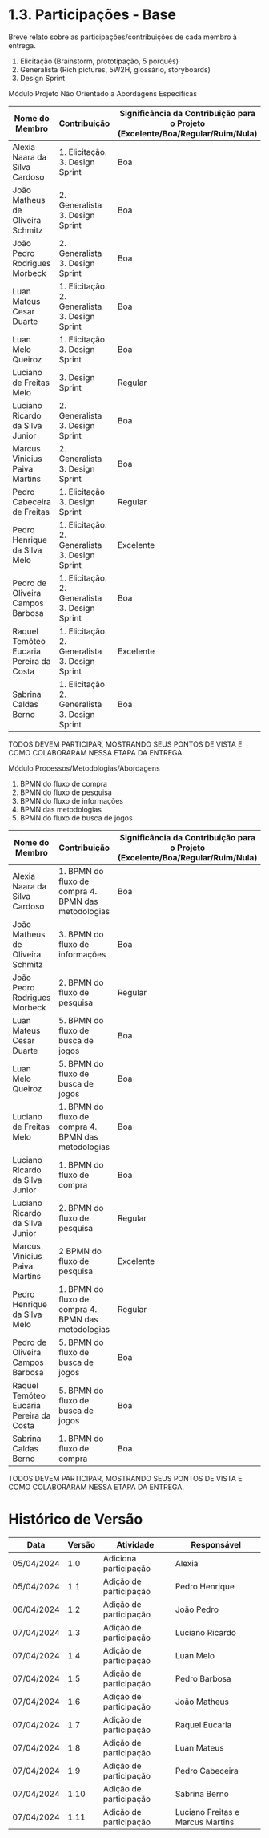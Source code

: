 # 1.3. Participações - Base

Breve relato sobre as participações/contribuições de cada membro à entrega.

1. Elicitação (Brainstorm, prototipação, 5 porquês)
2. Generalista (Rich pictures, 5W2H, glossário, storyboards)
3. Design Sprint

Módulo Projeto Não Orientado a Abordagens Específicas

| Nome do Membro                          | Contribuição                                   | Significância da Contribuição para o Projeto (Excelente/Boa/Regular/Ruim/Nula) |
| --------------------------------------- | ---------------------------------------------- | ------------------------------------------------------------------------------ |
| Alexia Naara da Silva Cardoso           | 1. Elicitação. 3. Design Sprint                | Boa                                                                            |
| João Matheus de Oliveira Schmitz        | 2. Generalista 3. Design Sprint                | Boa                                                                            |
| João Pedro Rodrigues Morbeck            | 2. Generalista 3. Design Sprint                | Boa                                                                            |
| Luan Mateus Cesar Duarte                | 1. Elicitação. 2. Generalista 3. Design Sprint | Boa                                                                            |
| Luan Melo Queiroz                       | 1. Elicitação 3. Design Sprint                 | Boa                                                                            |
| Luciano de Freitas Melo                 | 3. Design Sprint                               | Regular                                                                        |
| Luciano Ricardo da Silva Junior         | 2. Generalista 3. Design Sprint                | Boa                                                                            |
| Marcus Vinicius Paiva Martins           | 2. Generalista 3. Design Sprint                | Boa                                                                            |
| Pedro Cabeceira de Freitas              | 1. Elicitação 3. Design Sprint                 | Regular                                                                        |
| Pedro Henrique da Silva Melo            | 1. Elicitação. 2. Generalista 3. Design Sprint | Excelente                                                                      |
| Pedro de Oliveira Campos Barbosa        | 1. Elicitação. 2. Generalista 3. Design Sprint | Boa                                                                            |
| Raquel Temóteo Eucaria Pereira da Costa | 1. Elicitação. 2. Generalista 3. Design Sprint | Excelente                                                                      |
| Sabrina Caldas Berno                    | 1. Elicitação 2. Generalista 3. Design Sprint  | Boa                                                                            |

TODOS DEVEM PARTICIPAR, MOSTRANDO SEUS PONTOS DE VISTA E COMO COLABORARAM NESSA ETAPA DA ENTREGA.

Módulo Processos/Metodologias/Abordagens

1. BPMN do fluxo de compra
2. BPMN do fluxo de pesquisa
3. BPMN do fluxo de informações
4. BPMN das metodologias
5. BPMN do fluxo de busca de jogos

| Nome do Membro                          | Contribuição                                        | Significância da Contribuição para o Projeto (Excelente/Boa/Regular/Ruim/Nula) |
| --------------------------------------- | --------------------------------------------------- | ------------------------------------------------------------------------------ |
| Alexia Naara da Silva Cardoso           | 1. BPMN do fluxo de compra 4. BPMN das metodologias | Boa                                                                            |
| João Matheus de Oliveira Schmitz        | 3. BPMN do fluxo de informações                     | Boa                                                                            |
| João Pedro Rodrigues Morbeck            | 2. BPMN do fluxo de pesquisa                        | Regular                                                                        |
| Luan Mateus Cesar Duarte                | 5. BPMN do fluxo de busca de jogos                  | Boa                                                                            |
| Luan Melo Queiroz                       | 5. BPMN do fluxo de busca de jogos                  | Boa                                                                            |
| Luciano de Freitas Melo                 | 1. BPMN do fluxo de compra 4. BPMN das metodologias | Boa                                                                            |
| Luciano Ricardo da Silva Junior         | 1. BPMN do fluxo de compra                          | Boa                                                                            |
| Luciano Ricardo da Silva Junior         | 2. BPMN do fluxo de pesquisa                        | Regular                                                                        |
| Marcus Vinicius Paiva Martins           | 2 BPMN do fluxo de pesquisa                         | Excelente                                                                      |
| Pedro Henrique da Silva Melo            | 1. BPMN do fluxo de compra 4. BPMN das metodologias | Regular                                                                        |
| Pedro de Oliveira Campos Barbosa        | 5. BPMN do fluxo de busca de jogos                  | Boa                                                                            |
| Raquel Temóteo Eucaria Pereira da Costa | 5. BPMN do fluxo de busca de jogos                  | Boa                                                                            |
| Sabrina Caldas Berno                    | 1. BPMN do fluxo de compra                          | Boa                                                                            |

TODOS DEVEM PARTICIPAR, MOSTRANDO SEUS PONTOS DE VISTA E COMO COLABORARAM NESSA ETAPA DA ENTREGA.

# Histórico de Versão

| Data       | Versão | Atividade              | Responsável                      |
| ---------- | ------ | ---------------------- | -------------------------------- |
| 05/04/2024 | 1.0    | Adiciona participação  | Alexia                           |
| 05/04/2024 | 1.1    | Adição de participação | Pedro Henrique                   |
| 06/04/2024 | 1.2    | Adição de participação | João Pedro                       |
| 07/04/2024 | 1.3    | Adição de participação | Luciano Ricardo                  |
| 07/04/2024 | 1.4    | Adição de participação | Luan Melo                        |
| 07/04/2024 | 1.5    | Adição de participação | Pedro Barbosa                    |
| 07/04/2024 | 1.6    | Adição de participação | João Matheus                     |
| 07/04/2024 | 1.7    | Adição de participação | Raquel Eucaria                   |
| 07/04/2024 | 1.8    | Adição de participação | Luan Mateus                      |
| 07/04/2024 | 1.9    | Adição de participação | Pedro Cabeceira                  |
| 07/04/2024 | 1.10   | Adição de participação | Sabrina Berno                    |
| 07/04/2024 | 1.11   | Adição de participação | Luciano Freitas e Marcus Martins |
